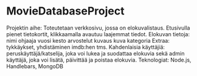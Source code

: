 # MovieDatabaseProject
Projektin aihe: Toteutetaan verkkosivu, jossa on elokuvalistaus. Etusivulla pienet tietokortit, klikkaamalla avautuu laajemmat tiedot.
Elokuvan tietoja:
nimi
ohjaaja
vuosi
kesto
arvostelut
kuvaus
kuva
kategoria 
Extraa: tykkäykset, yhdistäminen imdb:hen tms.
Kahdenlaisia käyttäjiä: peruskäyttäjä/katselija, joka voi lukea ja suodattaa elokuvia sekä admin käyttäjä, joka voi lisätä, päivittää ja poistaa elokuvia.
Teknologiat: Node.js, Handlebars, MongoDB
